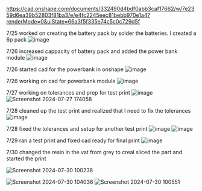 https://cad.onshape.com/documents/332490d4bdf0abb3caf17662/w/7e2359d6ea39b52803f81ba3/e/e4fc2245eec81bebb970e1a4?renderMode=0&uiState=66a3f5f335e74c5c0c729d5f


7/25 worked on creating the battery pack by solder the batteries. I created a 6p pack
![image](https://github.com/user-attachments/assets/37e40959-b394-4c00-a8aa-4414d61027ca)

7/26 increased cappacity of battery pack and added the power bank module
![image](https://github.com/user-attachments/assets/d8dd1bf8-e4b9-4001-a5c4-3c913e60de67)

7/26 started cad for the powerbank in onshape
![image](https://github.com/user-attachments/assets/9130d144-10f4-46d2-8491-3bf67edda393)

7/26 working on cad for powerbank module
![image](https://github.com/user-attachments/assets/0fbb6e28-c49a-452a-a415-69dab3dbb63d)

7/27 working on tolerances and prep for test print
![image](https://github.com/user-attachments/assets/2f2df8b8-bee9-49c0-bb42-02a3df414b8d)
![Screenshot 2024-07-27 174058](https://github.com/user-attachments/assets/7fa817eb-722b-434d-aae6-464115c081ab)

7/28 cleaned up the test print and realized that I need to fix the tolerances
![image](https://github.com/user-attachments/assets/f56e3bf3-5b44-47e9-9e01-5dfccfc3674b)

7/28 fixed the tolerances and setup for another test print 
![image](https://github.com/user-attachments/assets/8a865882-f916-4544-b26c-4ca3ed5e8313)
![image](https://github.com/user-attachments/assets/418dbfc5-80d8-4e4b-ab23-8b4de7840b5f)

7/29 ran a test print and fixed cad ready for final print
![image](https://github.com/user-attachments/assets/b8a09d7d-7f54-481c-b723-242f71c283dc)

7/30 changed the resin in the vat from grey to creal sliced the part and started the print

![Screenshot 2024-07-30 100238](https://github.com/user-attachments/assets/07ccf9bb-408f-4620-b6eb-4d3742c388a5)

![Screenshot 2024-07-30 104036](https://github.com/user-attachments/assets/e70bab19-76e0-49e5-bb6e-3379dc9957b8)
![Screenshot 2024-07-30 100551](https://github.com/user-attachments/assets/727612e9-43ec-4902-8d64-05307c2567aa)





